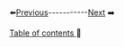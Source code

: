 


⬅️[Previous](../Chapter3/3.md)-----------[Next](../Chapter4/1.md) ➡️

[Table of contents ](../../table_of_contents.md)🚀 
